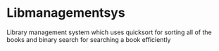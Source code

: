 # Libmanagementsys
Library management system which uses quicksort for sorting all of the books and binary search for searching a book efficiently

